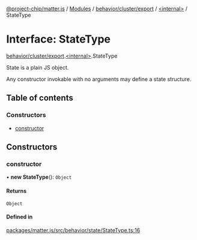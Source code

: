 [@project-chip/matter.js](../README.md) / [Modules](../modules.md) / [behavior/cluster/export](../modules/behavior_cluster_export.md) / [\<internal\>](../modules/behavior_cluster_export._internal_.md) / StateType

# Interface: StateType

[behavior/cluster/export](../modules/behavior_cluster_export.md).[\<internal\>](../modules/behavior_cluster_export._internal_.md).StateType

State is a plain JS object.

Any constructor invokable with no arguments may define a state structure.

## Table of contents

### Constructors

- [constructor](behavior_cluster_export._internal_.StateType.md#constructor)

## Constructors

### constructor

• **new StateType**(): `Object`

#### Returns

`Object`

#### Defined in

[packages/matter.js/src/behavior/state/StateType.ts:16](https://github.com/project-chip/matter.js/blob/3adaded6/packages/matter.js/src/behavior/state/StateType.ts#L16)
